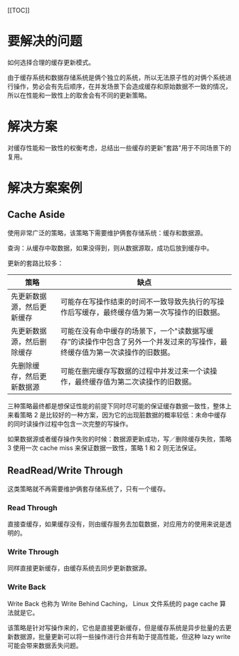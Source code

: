 [[TOC]]

# 要解决的问题

如何选择合理的缓存更新模式。

由于缓存系统和数据存储系统是俩个独立的系统，所以无法原子性的对俩个系统进行操作，势必会有先后顺序，在并发场景下会造成缓存和原始数据不一致的情况，所以在性能和一致性上的取舍会有不同的更新策略。



# 解决方案

对缓存性能和一致性的权衡考虑，总结出一些缓存的更新"套路"用于不同场景下的复用。

# 解决方案案例

## Cache Aside

使用非常广泛的策略，该策略下需要维护俩套存储系统：缓存和数据源。

查询：从缓存中取数据，如果没得到，则从数据源取，成功后放到缓存中。

更新的套路比较多：

| 策略                       | 缺点                                                         |
| -------------------------- | ------------------------------------------------------------ |
| 先更新数据源，然后更新缓存 | 可能存在写操作结束的时间不一致导致先执行的写操作后写缓存，最终缓存值为第一次写操作的旧数据。 |
| 先更新数据源，然后删除缓存 | 可能在没有命中缓存的场景下，一个"读数据写缓存”的读操作中包含了另外一个并发过来的写操作，最终缓存值为第一次读操作的旧数据。 |
| 先删除缓存，然后更新数据源 | 可能在删完缓存写数据的过程中并发过来一个读操作，最终缓存值为第二次读操作的旧数据。 |

三种策略最终都是想保证性能的前提下同时尽可能的保证缓存数据一致性，整体上来看策略 2 是比较好的一种方案，因为它的出现脏数据的概率较低：未命中缓存的同时读操作过程中包含一次完整的写操作。

如果数据源或者缓存操作失败的时候：数据源更新成功，写／删除缓存失败，策略 3 使用一次 cache miss 来保证数据一致性，策略 1 和 2 则无法保证。

## ReadRead/Write Through

这类策略就不再需要维护俩套存储系统了，只有一个缓存。

### Read Through

直接查缓存，如果缓存没有，则由缓存服务去加载数据，对应用方的使用来说是透明的。

### Write Through

同样直接更新缓存，由缓存系统去同步更新数据源。

### Write Back

Write Back 也称为 Write Behind Caching， Linux 文件系统的 page cache 算法就是它。

该策略是针对写操作来的，它也是直接更新缓存，但是缓存系统是异步批量的去更新数据源，批量更新可以将一些操作进行合并有助于提高性能，但这种 lazy write 可能会带来数据丢失问题。